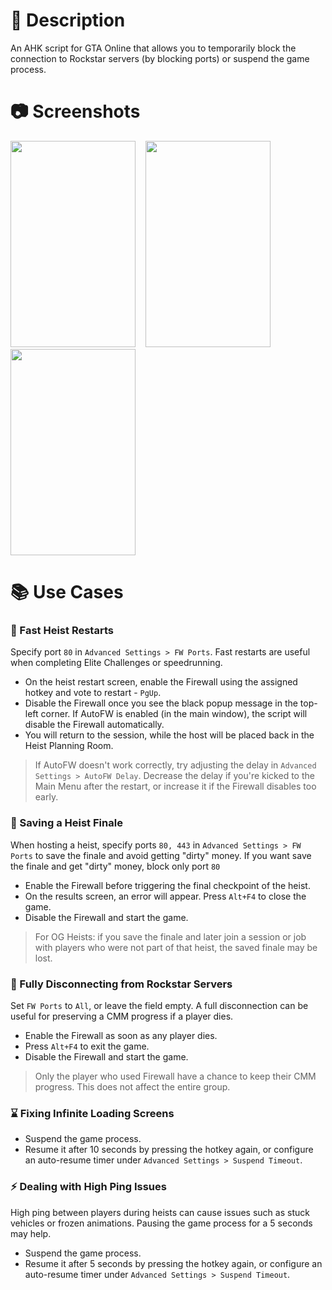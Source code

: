 # 📝 Description
An AHK script for GTA Online that allows you to temporarily block the connection to Rockstar servers (by blocking ports) or suspend the game process.

# 📷 Screenshots
<img width="200" height="330" src="https://github.com/user-attachments/assets/855b4b5a-d2df-46fa-b6dc-8ad07d70595e" />
&nbsp;&nbsp;
<img width="200" height="330" src="https://github.com/user-attachments/assets/3fbf2479-c3eb-4279-b3b6-b35157cbb0a5" />
&nbsp;&nbsp;
<img width="200" height="330" src="https://github.com/user-attachments/assets/ed4d42ea-42cf-4336-bb93-4becc1429c07" />

# 📚 Use Cases
### 🔁 Fast Heist Restarts
Specify port `80` in `Advanced Settings > FW Ports`. Fast restarts are useful when completing Elite Challenges or speedrunning.
- On the heist restart screen, enable the Firewall using the assigned hotkey and vote to restart - `PgUp`.
- Disable the Firewall once you see the black popup message in the top-left corner. If AutoFW is enabled (in the main window), the script will disable the Firewall automatically.
- You will return to the session, while the host will be placed back in the Heist Planning Room.
> If AutoFW doesn't work correctly, try adjusting the delay in `Advanced Settings > AutoFW Delay`. Decrease the delay if you're kicked to the Main Menu after the restart, or increase it if the Firewall disables too early.

### 💾 Saving a Heist Finale
When hosting a heist, specify ports `80, 443` in `Advanced Settings > FW Ports` to save the finale and avoid getting "dirty" money. If you want save the finale and get "dirty" money, block only port `80`
- Enable the Firewall before triggering the final checkpoint of the heist.
- On the results screen, an error will appear. Press `Alt+F4` to close the game.
- Disable the Firewall and start the game.
> For OG Heists: if you save the finale and later join a session or job with players who were not part of that heist, the saved finale may be lost.

### 🔌 Fully Disconnecting from Rockstar Servers
Set `FW Ports` to `All`, or leave the field empty. A full disconnection can be useful for preserving a CMM progress if a player dies.
- Enable the Firewall as soon as any player dies.
- Press `Alt+F4` to exit the game.
- Disable the Firewall and start the game.
> Only the player who used Firewall have a chance to keep their CMM progress. This does not affect the entire group.

### ⌛ Fixing Infinite Loading Screens
- Suspend the game process.
- Resume it after 10 seconds by pressing the hotkey again, or configure an auto-resume timer under `Advanced Settings > Suspend Timeout`.

### ⚡ Dealing with High Ping Issues
High ping between players during heists can cause issues such as stuck vehicles or frozen animations. Pausing the game process for a 5 seconds may help.
- Suspend the game process.
- Resume it after 5 seconds by pressing the hotkey again, or configure an auto-resume timer under `Advanced Settings > Suspend Timeout`.

